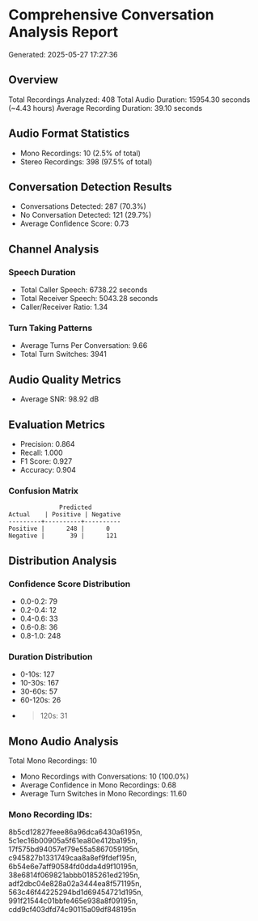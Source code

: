 # Comprehensive Conversation Analysis Report
Generated: 2025-05-27 17:27:36

## Overview
Total Recordings Analyzed: 408
Total Audio Duration: 15954.30 seconds (~4.43 hours)
Average Recording Duration: 39.10 seconds

## Audio Format Statistics
- Mono Recordings: 10 (2.5% of total)
- Stereo Recordings: 398 (97.5% of total)

## Conversation Detection Results
- Conversations Detected: 287 (70.3%)
- No Conversation Detected: 121 (29.7%)
- Average Confidence Score: 0.73

## Channel Analysis
### Speech Duration
- Total Caller Speech: 6738.22 seconds
- Total Receiver Speech: 5043.28 seconds
- Caller/Receiver Ratio: 1.34

### Turn Taking Patterns
- Average Turns Per Conversation: 9.66
- Total Turn Switches: 3941

## Audio Quality Metrics
- Average SNR: 98.92 dB

## Evaluation Metrics
- Precision: 0.864
- Recall: 1.000
- F1 Score: 0.927
- Accuracy: 0.904

### Confusion Matrix
```
              Predicted
Actual    | Positive | Negative
---------+----------+----------
Positive |      248 |      0
Negative |       39 |      121
```

## Distribution Analysis
### Confidence Score Distribution
- 0.0-0.2: 79
- 0.2-0.4: 12
- 0.4-0.6: 33
- 0.6-0.8: 36
- 0.8-1.0: 248

### Duration Distribution
- 0-10s: 127
- 10-30s: 167
- 30-60s: 57
- 60-120s: 26
- >120s: 31

## Mono Audio Analysis
Total Mono Recordings: 10
- Mono Recordings with Conversations: 10 (100.0%)
- Average Confidence in Mono Recordings: 0.68
- Average Turn Switches in Mono Recordings: 11.60

### Mono Recording IDs:
8b5cd12827feee86a96dca6430a6195n, 5c1ec16b00905a5f61ea80e412ba195n, 17f575bd94057ef79e55a5867059195n, c945827b1331749caa8a8ef9fdef195n, 6b54e6e7aff90584fd0dda4d9f10195n, 38e6814f069821abbb0185261ed2195n, adf2dbc04e828a02a3444ea8f571195n, 563c46f44225294bd1d69454721d195n, 991f21544c01bbfe465e938a8f09195n, cdd9cf403dfd74c90115a09df848195n